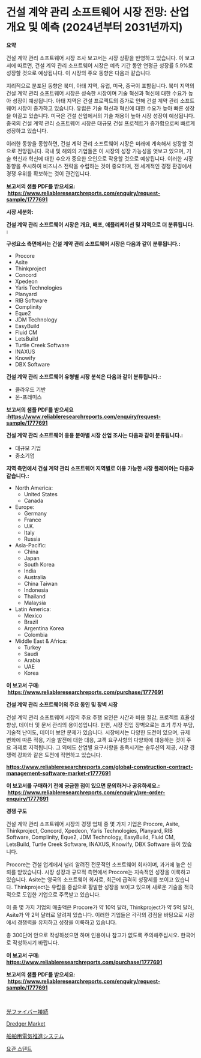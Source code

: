 <p><h1>건설 계약 관리 소프트웨어 시장 전망: 산업 개요 및 예측 (2024년부터 2031년까지)</h1></p><p><strong>요약</strong></p>
<p><p>건설 계약 관리 소프트웨어 시장 조사 보고서는 시장 상황을 반영하고 있습니다. 이 보고서에 따르면, 건설 계약 관리 소프트웨어 시장은 예측 기간 동안 연평균 성장률 5.9%로 성장할 것으로 예상됩니다. 이 시장의 주요 동향은 다음과 같습니다.</p><p>지리적으로 분포된 동향은 북미, 아태 지역, 유럽, 미국, 중국이 포함됩니다. 북미 지역의 건설 계약 관리 소프트웨어 시장은 성숙한 시장이며 기술 혁신과 혁신에 대한 수요가 높아 성장이 예상됩니다. 아태 지역은 건설 프로젝트의 증가로 인해 건설 계약 관리 소프트웨어 시장이 증가하고 있습니다. 유럽은 기술 혁신과 혁신에 대한 수요가 높아 빠른 성장을 이끌고 있습니다. 미국은 건설 산업에서의 기술 채용이 높아 시장 성장이 예상됩니다. 중국의 건설 계약 관리 소프트웨어 시장은 대규모 건설 프로젝트가 증가함으로써 빠르게 성장하고 있습니다.</p><p>이러한 동향을 종합하면, 건설 계약 관리 소프트웨어 시장은 미래에 계속해서 성장할 것으로 전망됩니다. 국내 및 해외의 기업들은 이 시장의 성장 가능성을 엿보고 있으며, 기술 혁신과 혁신에 대한 수요가 중요한 요인으로 작용할 것으로 예상됩니다. 이러한 시장 동향을 주시하여 비즈니스 전략을 수립하는 것이 중요하며, 전 세계적인 경쟁 환경에서 경쟁 우위를 확보하는 것이 관건입니다.</p></p>
<p><strong>보고서의 샘플 PDF를 받으세요: &nbsp;<a href="https://www.reliableresearchreports.com/enquiry/request-sample/1777691">https://www.reliableresearchreports.com/enquiry/request-sample/1777691</a></strong></p>
<p><strong>시장 세분화:</strong></p>
<p><strong> 건설 계약 관리 소프트웨어 시장은 개요, 배포, 애플리케이션 및 지역으로 더 분류됩니다. :</strong></p>
<p><strong>구성요소 측면에서는 건설 계약 관리 소프트웨어 시장은 다음과 같이 분류됩니다.:</strong></p>
<p><ul><li>Procore</li><li>Asite</li><li>Thinkproject</li><li>Concord</li><li>Xpedeon</li><li>Yaris Technologies</li><li>Planyard</li><li>RIB Software</li><li>Complinity</li><li>Eque2</li><li>JDM Technology</li><li>EasyBuild</li><li>Fluid CM</li><li>LetsBuild</li><li>Turtle Creek Software</li><li>INAXUS</li><li>Knowify</li><li>DBX Software</li></ul></p>
<p><strong> 건설 계약 관리 소프트웨어 유형별 시장 분석은 다음과 같이 분류됩니다.:</strong></p>
<p><ul><li>클라우드 기반</li><li>온-프레미스</li></ul></p>
<p><strong>보고서의 샘플 PDF를 받으세요 :<a href="https://www.reliableresearchreports.com/enquiry/request-sample/1777691">https://www.reliableresearchreports.com/enquiry/request-sample/1777691</a></strong></p>
<p><strong> 건설 계약 관리 소프트웨어 응용 분야별 시장 산업 조사는 다음과 같이 분류됩니다.:</strong></p>
<p><ul><li>대규모 기업</li><li>중소기업</li></ul></p>
<p><strong>지역 측면에서 건설 계약 관리 소프트웨어 지역별로 이용 가능한 시장 플레이어는 다음과 같습니다.:</strong></p>
<p><ul>
    <li>
        North America:
        <ul>
            <li>United States</li>
            <li>Canada</li>
        </ul>
    </li>
    <li>
        Europe:
        <ul>
            <li>Germany</li>
            <li>France</li>
            <li>U.K.</li>
            <li>Italy</li>
            <li>Russia</li>
        </ul>
    </li>
    <li>
        Asia-Pacific:
        <ul>
            <li>China</li>
            <li>Japan</li>
            <li>South Korea</li>
            <li>India</li>
            <li>Australia</li>
            <li>China Taiwan</li>
            <li>Indonesia</li>
            <li>Thailand</li>
            <li>Malaysia</li>
        </ul>
    </li>
    <li>
        Latin America:
        <ul>
            <li>Mexico</li>
            <li>Brazil</li>
            <li>Argentina Korea</li>
            <li>Colombia</li>
        </ul>
    </li>
    <li>
        Middle East & Africa:
        <ul>
            <li>Turkey</li>
            <li>Saudi</li>
            <li>Arabia</li>
            <li>UAE</li>
            <li>Korea</li>
        </ul>
    </li>
    </ul></p>
<p><strong>이 보고서 구매: &nbsp;<a href="https://www.reliableresearchreports.com/purchase/1777691">https://www.reliableresearchreports.com/purchase/1777691</a></strong></p>
<p><strong>건설 계약 관리 소프트웨어의 주요 동인 및 장벽 시장</strong></p>
<p><p>건설 계약 관리 소프트웨어 시장의 주요 주행 요인은 시간과 비용 절감, 프로젝트 효율성 향상, 데이터 및 문서 관리의 용이성입니다. 한편, 시장 진입 장벽으로는 초기 투자 부담, 기술적 난이도, 데이터 보안 문제가 있습니다. 시장에서는 다양한 도전이 있으며, 규제 변화에 따른 적응, 기술 발전에 대한 대응, 고객 요구사항의 다양화에 대응하는 것이 주요 과제로 지적됩니다. 그 외에도 산업별 요구사항을 충족시키는 솔루션의 제공, 시장 경쟁력 강화와 같은 도전에 직면하고 있습니다.</p></p>
<p><strong><a href="https://www.reliableresearchreports.com/global-construction-contract-management-software-market-r1777691">https://www.reliableresearchreports.com/global-construction-contract-management-software-market-r1777691</a></strong></p>
<p><strong>이 보고서를 구매하기 전에 궁금한 점이 있으면 문의하거나 공유하세요.: &nbsp;<a href="https://www.reliableresearchreports.com/enquiry/pre-order-enquiry/1777691">https://www.reliableresearchreports.com/enquiry/pre-order-enquiry/1777691</a></strong></p>
<p><strong>경쟁 구도</strong></p>
<p><p>건설 계약 관리 소프트웨어 시장의 경쟁 업체 중 몇 가지 기업은 Procore, Asite, Thinkproject, Concord, Xpedeon, Yaris Technologies, Planyard, RIB Software, Complinity, Eque2, JDM Technology, EasyBuild, Fluid CM, LetsBuild, Turtle Creek Software, INAXUS, Knowify, DBX Software 등이 있습니다.</p><p>Procore는 건설 업계에서 널리 알려진 전문적인 소프트웨어 회사이며, 과거에 높은 신뢰를 받았습니다. 시장 성장과 규모적 측면에서 Procore는 지속적인 성장을 이룩하고 있습니다. Asite는 영국의 소프트웨어 회사로, 최근에 급격히 성장세를 보이고 있습니다. Thinkproject는 유럽을 중심으로 활발한 성장을 보이고 있으며 새로운 기술을 적극적으로 도입한 기업으로 주목받고 있습니다.</p><p>이 중 몇 가지 기업의 매출액은 Procore가 약 10억 달러, Thinkproject가 약 5억 달러, Asite가 약 2억 달러로 알려져 있습니다. 이러한 기업들은 각각의 강점을 바탕으로 시장에서 경쟁력을 유지하고 성장을 이룩하고 있습니다.</p><p>총 300단어 안으로 작성하셨으면 하며 인용이나 참고가 없도록 주의해주십시오. 한국어로 작성하시기 바랍니다.</p></p>
<p><strong>이 보고서 구매: &nbsp; <a href="https://www.reliableresearchreports.com/purchase/1777691">https://www.reliableresearchreports.com/purchase/1777691</a></strong></p>
<p><strong>보고서의 샘플 PDF를 받으세요: &nbsp;<a href="https://www.reliableresearchreports.com/enquiry/request-sample/1777691">https://www.reliableresearchreports.com/enquiry/request-sample/1777691</a></strong><strong></strong></p>
<p>&nbsp;</p>
<p><p><a href="https://medium.com/@s.guest01/%E3%83%95%E3%82%A1%E3%82%A4%E3%83%90%E3%83%BC%E3%82%AA%E3%83%97%E3%83%86%E3%82%A3%E3%83%83%E3%82%AF-%E3%82%B3%E3%83%8D%E3%82%AF%E3%83%86%E3%82%A3%E3%83%93%E3%83%86%E3%82%A3%E5%B8%82%E5%A0%B4-%E7%AB%B6%E4%BA%89%E5%88%86%E6%9E%90-%E5%B8%82%E5%A0%B4%E3%81%AE%E3%83%88%E3%83%AC%E3%83%B3%E3%83%89-2031%E5%B9%B4%E3%81%BE%E3%81%A7%E3%81%AE%E4%BA%88%E6%B8%AC-ed9aa0cdcd6f">光ファイバー接続</a></p><p><a href="https://github.com/Sinjinluong3e0awx2m195k76/Market-Research-Report-List-2/blob/main/dredger-market.md">Dredger Market</a></p><p><a href="https://medium.com/@reyeshowell66/%E6%B5%B7%E4%B8%8A%E9%9B%BB%E5%8B%95%E6%8E%A8%E9%80%B2%E3%82%B7%E3%82%B9%E3%83%86%E3%83%A0%E5%B8%82%E5%A0%B4%E3%81%AE%E8%A6%8F%E6%A8%A1-%E5%B8%82%E5%A0%B4%E5%8B%95%E5%90%91%E3%81%A8%E5%B8%82%E5%A0%B4%E4%BA%88%E6%B8%AC-2024%E5%B9%B4%E3%81%8B%E3%82%892031%E5%B9%B4%E3%81%BE%E3%81%A7-3a3efc8b21ce">船舶用電気推進システム</a></p><p><a href="https://medium.com/@dulcewisozk/%EC%9A%94%EA%B4%80-%EC%8A%A4%ED%85%90%ED%8A%B8-%EC%8B%9C%EC%9E%A5-%EC%A1%B0%EC%82%AC-%EB%B3%B4%EA%B3%A0%EC%84%9C-%EA%B7%B8-%EC%97%AD%EC%82%AC-%EB%B0%8F-2024%EB%85%84%EB%B6%80%ED%84%B0-2031%EB%85%84%EA%B9%8C%EC%A7%80%EC%9D%98-%EC%98%88%EC%B8%A1-f4a5c8456164">요관 스텐트</a></p></p>